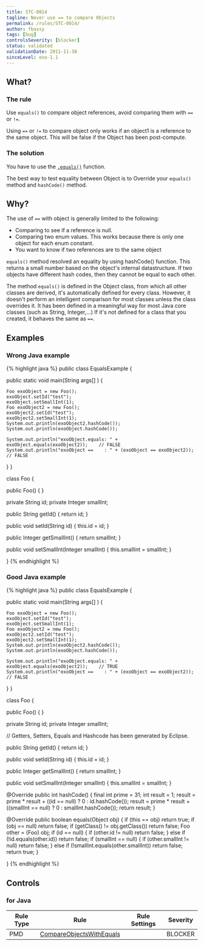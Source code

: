 ```yaml
---
title: STC-0014
tagline: Never use == to compare Objects
permalink: /rules/STC-0014/
author: fbassy
tags: [bug]
controlsSeverity: [blocker]
status: validated
validationDate: 2011-11-30
sinceLevel: exo-1.1
---
```


<a name="what"></a>
## What?

### <i class="fa fa-info-circle"></i> The rule

Use `equals()` to compare object references, avoid comparing them with `==` or `!=`.

Using `==` or `!=` to compare object only works if an object1 is a reference to the same object. This will be false if the
Object has been post-compute.

### <i class="fa fa-lightbulb-o"></i> The solution

You have to use the [`.equals()`](http://docs.oracle.com/javase/7/docs/api/java/lang/Object.html#equals(java.lang.Object|))
function.

The best way to test equality between Object is to Override your `equals()` method and `hashCode()` method.

<a name="why"></a>
## Why?

The use of `==` with object is generally limited to the following:

  * Comparing to see if a reference is null.
  * Comparing two enum values. This works because there is only one object for each enum constant.
  * You want to know if two references are to the same object

`equals()` method resolved an equality by using hashCode() function. This returns a small number based on the object's internal
 datastructure. If two objects have different hash codes, then they cannot be equal to each other.

The method  `equals()` is defined in the Object class, from which all other classes are derived, it's automatically defined for
every class. However, it doesn't perform an intelligent comparison for most classes unless the class overrides it. It has been
defined in a meaningful way for most Java core classes (such as String, Integer,...) If it's not defined for a class
that you created, it behaves the same as `==`.

<a name="examples"></a>
## Examples

<div class="panel panel-danger">
  <div class="panel-heading">
    <h3 class="panel-title"><i class="fa fa-thumbs-down pull-right"></i> Wrong Java example</h3>
  </div>
  <div class="panel-body">

{% highlight java %}
public class EqualsExample {

  public static void main(String args[] ) {

    Foo exoObject = new Foo();
    exoObject.setId("test");
    exoObject.setSmallInt(1);
    Foo exoObject2 = new Foo();
    exoObject2.setId("test");
    exoObject2.setSmallInt(1);
    System.out.println(exoObject2.hashCode());
    System.out.println(exoObject.hashCode());

    System.out.println("exoObject.equals: " + exoObject.equals(exoObject2));	// FALSE
    System.out.println("exoObject ==    : " + (exoObject == exoObject2));	  // FALSE

  }
}

class Foo {

  public Foo() {
  }

  private String id;
  private Integer smallInt;

  public String getId() {
    return id;
  }

  public void setId(String id) {
    this.id = id;
  }

  public Integer getSmallInt() {
    return smallInt;
  }

  public void setSmallInt(Integer smallInt) {
    this.smallInt = smallInt;
  }

}
{% endhighlight %}

  </div>
</div>


<div class="panel panel-success">
  <div class="panel-heading">
    <h3 class="panel-title"><i class="fa fa-thumbs-up pull-right"></i> Good Java example</h3>
  </div>
  <div class="panel-body">

{% highlight java %}
public class EqualsExample {

  public static void main(String args[] ) {

    Foo exoObject = new Foo();
    exoObject.setId("test");
    exoObject.setSmallInt(1);
    Foo exoObject2 = new Foo();
    exoObject2.setId("test");
    exoObject2.setSmallInt(1);
    System.out.println(exoObject2.hashCode());
    System.out.println(exoObject.hashCode());

    System.out.println("exoObject.equals: " + exoObject.equals(exoObject2));	// TRUE
    System.out.println("exoObject ==    : " + (exoObject == exoObject2));	  // FALSE

  }
}

class Foo {

  public Foo() {
  }

  private String id;
  private Integer smallInt;

  // Getters, Setters, Equals and Hashcode has been generated by Eclipse.

  public String getId() {
    return id;
  }

  public void setId(String id) {
    this.id = id;
  }

  public Integer getSmallInt() {
    return smallInt;
  }

  public void setSmallInt(Integer smallInt) {
    this.smallInt = smallInt;
  }

  @Override
  public int hashCode() {
    final int prime = 31;
    int result = 1;
    result = prime * result + ((id == null) ? 0 : id.hashCode());
    result = prime * result + ((smallInt == null) ? 0 : smallInt.hashCode());
    return result;
  }

  @Override
  public boolean equals(Object obj) {
    if (this == obj)
      return true;
    if (obj == null)
      return false;
    if (getClass() != obj.getClass())
      return false;
    Foo other = (Foo) obj;
    if (id == null) {
      if (other.id != null)
        return false;
    } else if (!id.equals(other.id))
      return false;
    if (smallInt == null) {
      if (other.smallInt != null)
        return false;
    } else if (!smallInt.equals(other.smallInt))
      return false;
    return true;
  }

}
{% endhighlight %}

  </div>
</div>


<a name="controls"></a>
## <i class="fa fa-shield"></i> Controls

### for Java

<div class="table-responsive">
  <table class="table">
    <thead>
      <tr>
        <th>Rule Type</th>
        <th>Rule</th>
        <th>Rule Settings</th>
        <th>Severity</th>
      </tr>
    </thead>
    <tbody>
    <tr>
      <td>PMD</td>
      <td><a href="http://pmd.sourceforge.net/rules/design.html#CompareObjectsWithEquals">CompareObjectsWithEquals</a></td>
       <td>
       </td>
       <td>BLOCKER</td>
     </tr>
   </tbody>
  </table>
</div>
